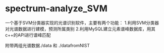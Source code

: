 # spectrum-analyze_SVM

一个基于SVM分类器实现的光谱识别软件，主要有两个功能：
1.利用SVM分类器对光谱数据进行建模，预测所属类别
2.利用MySQL建立元素谱峰数据库，用其c++的API进行谱峰匹配

附带两组光谱数据./data 和 ./datafromNIST
